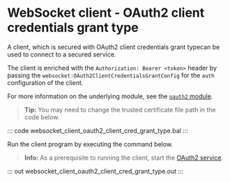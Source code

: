 # WebSocket client - OAuth2 client credentials grant type

A client, which is secured with OAuth2 client credentials grant typecan be used to connect to a secured service.

The client is enriched with the `Authorization: Bearer <token>` header by passing the `websocket:OAuth2ClientCredentialsGrantConfig` for the `auth` configuration of the client.

For more information on the underlying module, see the [`oauth2` module](https://lib.ballerina.io/ballerina/oauth2/latest/).

>**Tip:** You may need to change the trusted certificate file path in the code below.

::: code websocket_client_oauth2_client_cred_grant_type.bal :::

Run the client program by executing the command below.

>**Info:** As a prerequisite to running the client, start the [OAuth2 service](/learn/by-example/websocket-service-oauth2/).

::: out websocket_client_oauth2_client_cred_grant_type.out :::